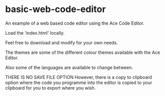 # basic-web-code-editor

An example of a web based code editor using the Ace Code Editor.

Load the 'index.html' locally.

Feel free to download and modify for your own needs.

The themes are some of the different colour themes available with the Ace Editor.

Also some of the languages are available to change between.

THERE IS NO SAVE FILE OPTION
However, there is a copy to clipboard option where the code you programme into the editor is copied to your clipboard for you to export where you wish.
